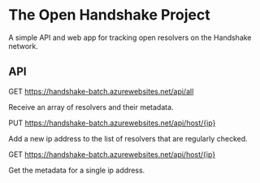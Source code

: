 # The Open Handshake Project

A simple API and web app for tracking open resolvers on the Handshake network.

## API

GET https://handshake-batch.azurewebsites.net/api/all

Receive an array of resolvers and their metadata.

PUT https://handshake-batch.azurewebsites.net/api/host/{ip}

Add a new ip address to the list of resolvers that are regularly checked.

GET https://handshake-batch.azurewebsites.net/api/host/{ip}

Get the metadata for a single ip address.
